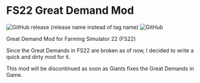 # FS22 Great Demand Mod

![GitHub release (release name instead of tag name)](https://img.shields.io/github/v/release/dustydiamond/FS22_greatDemand?include_prereleases&sort=date) ![GitHub](https://img.shields.io/github/license/DustyDiamond/FS22_greatDemand)

Great Demand Mod for Farming Simulator 22 (FS22)

Since the Great Demands in FS22 are broken as of now, I decided to write a quick and dirty mod for it.

This mod will be discontinued as soon as Giants fixes the Great Demands in Game.
